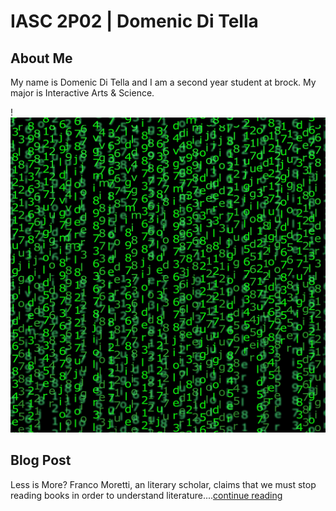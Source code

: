 # IASC 2P02 | Domenic Di Tella

## About Me
My name is Domenic Di Tella and I am a second year student at brock. My major is Interactive Arts & Science.

!![](images/matrix.jpg)

## Blog Post

Less is More? Franco Moretti, an literary scholar, claims that we must stop reading books in order to understand literature....[continue reading](blog)
